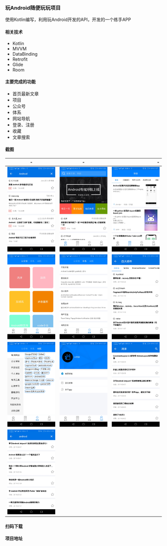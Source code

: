 ### 玩Android随便玩玩项目

使用Kotlin编写，利用玩Android开发的API，开发的一个练手APP

#### 相关技术

- Kotlin
- MVVM
- DataBinding
- Retrofit
- Glide
- Room

#### 主要完成的功能

- 首页最新文章
- 项目
- 公众号
- 体系
- 网站导航
- 登录、注册
- 收藏
- 文章搜索


#### 截图

|  - | - |  -   |
|-------|:---:|-----------:|
| <img src="https://github.com/luowl123/WanAndroid/blob/master/screenshots/Screenshot_01.jpg" width="250"/>  | <img src="https://github.com/luowl123/WanAndroid/blob/master/screenshots/Screenshot_02.jpg" width="250"/> | <img src="https://github.com/luowl123/WanAndroid/blob/master/screenshots/Screenshot_03.jpg" width="250"/>     | 
| <img src="https://github.com/luowl123/WanAndroid/blob/master/screenshots/Screenshot_04.jpg" width="250"/> | <img src="https://github.com/luowl123/WanAndroid/blob/master/screenshots/Screenshot_05.jpg" width="250"/>  | <img src="https://github.com/luowl123/WanAndroid/blob/master/screenshots/Screenshot_10.jpg" width="250"/>      | 
| <img src="https://github.com/luowl123/WanAndroid/blob/master/screenshots/Screenshot_06.jpg" width="250"/>  | <img src="https://github.com/luowl123/WanAndroid/blob/master/screenshots/Screenshot_07.jpg" width="250"/>   | <img src="https://github.com/luowl123/WanAndroid/blob/master/screenshots/Screenshot_08.jpg" width="250"/> | 
<img src="https://github.com/luowl123/WanAndroid/blob/master/screenshots/Screenshot_09.jpg" width="250"/> | 


#### 扫码下载



#### 项目地址

